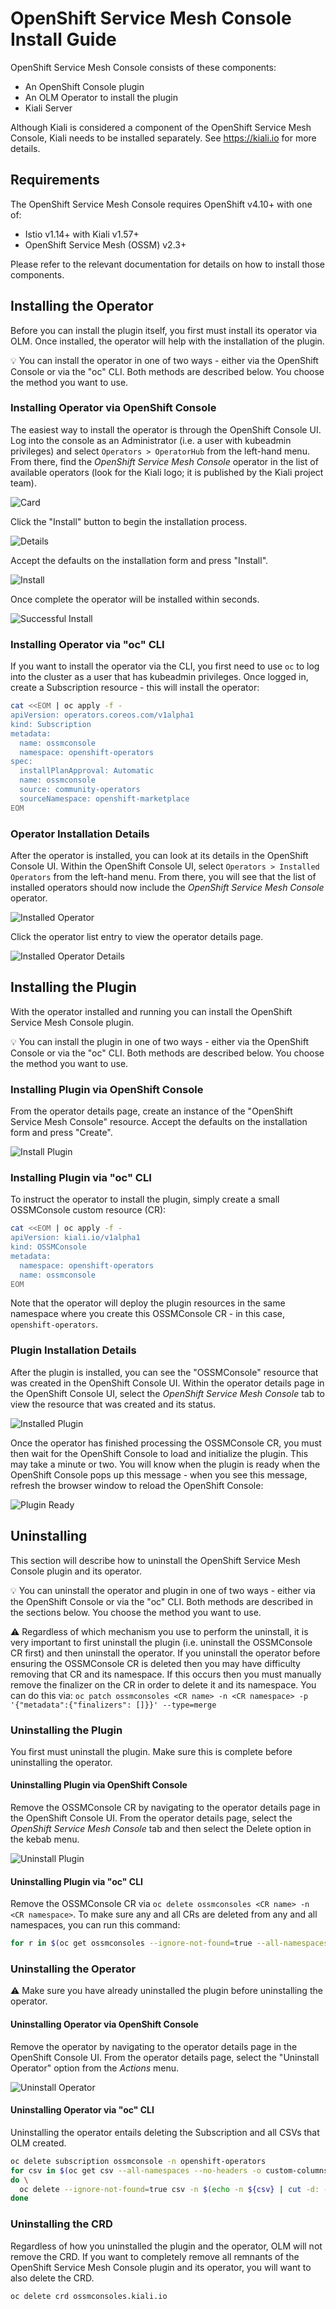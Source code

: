 # OpenShift Service Mesh Console Install Guide

OpenShift Service Mesh Console consists of these components:

- An OpenShift Console plugin
- An OLM Operator to install the plugin
- Kiali Server

Although Kiali is considered a component of the OpenShift Service Mesh Console, Kiali needs to be installed separately. See https://kiali.io for more details.

## Requirements

The OpenShift Service Mesh Console requires OpenShift v4.10+ with one of:

- Istio v1.14+ with Kiali v1.57+
- OpenShift Service Mesh (OSSM) v2.3+

Please refer to the relevant documentation for details on how to install those components.

## Installing the Operator

Before you can install the plugin itself, you first must install its operator via OLM. Once installed, the operator will help with the installation of the plugin.

:bulb: You can install the operator in one of two ways - either via the OpenShift Console or via the "oc" CLI. Both methods are described below. You choose the method you want to use.

### Installing Operator via OpenShift Console

The easiest way to install the operator is through the OpenShift Console UI. Log into the console as an Administrator (i.e. a user with kubeadmin privileges) and select `Operators > OperatorHub` from the left-hand menu. From there, find the _OpenShift Service Mesh Console_ operator in the list of available operators (look for the Kiali logo; it is published by the Kiali project team).

![Card](01-hub-card.png)

Click the "Install" button to begin the installation process.

![Details](02-hub-details.png)

Accept the defaults on the installation form and press "Install".

![Install](03-hub-install.png)

Once complete the operator will be installed within seconds.

![Successful Install](04-hub-successful-install.png)

### Installing Operator via "oc" CLI

If you want to install the operator via the CLI, you first need to use `oc` to log into the cluster as a user that has kubeadmin privileges. Once logged in, create a Subscription resource - this will install the operator:

```bash
cat <<EOM | oc apply -f -
apiVersion: operators.coreos.com/v1alpha1
kind: Subscription
metadata:
  name: ossmconsole
  namespace: openshift-operators
spec:
  installPlanApproval: Automatic
  name: ossmconsole
  source: community-operators
  sourceNamespace: openshift-marketplace
EOM
```

### Operator Installation Details

After the operator is installed, you can look at its details in the OpenShift Console UI. Within the OpenShift Console UI, select `Operators > Installed Operators` from the left-hand menu. From there, you will see that the list of installed operators should now include the _OpenShift Service Mesh Console_ operator.

![Installed Operator](05-ui-installed-ops.png)

Click the operator list entry to view the operator details page.

![Installed Operator Details](06-ui-installed-op-details.png)

## Installing the Plugin

With the operator installed and running you can install the OpenShift Service Mesh Console plugin.

:bulb: You can install the plugin in one of two ways - either via the OpenShift Console or via the "oc" CLI. Both methods are described below. You choose the method you want to use.

### Installing Plugin via OpenShift Console

From the operator details page, create an instance of the "OpenShift Service Mesh Console" resource. Accept the defaults on the installation form and press "Create".

![Install Plugin](07-ui-install-cr.png)

### Installing Plugin via "oc" CLI

To instruct the operator to install the plugin, simply create a small OSSMConsole custom resource (CR):

```bash
cat <<EOM | oc apply -f -
apiVersion: kiali.io/v1alpha1
kind: OSSMConsole
metadata:
  namespace: openshift-operators
  name: ossmconsole
EOM
```

Note that the operator will deploy the plugin resources in the same namespace where you create this OSSMConsole CR - in this case, `openshift-operators`.

### Plugin Installation Details

After the plugin is installed, you can see the "OSSMConsole" resource that was created in the OpenShift Console UI. Within the operator details page in the OpenShift Console UI, select the _OpenShift Service Mesh Console_ tab to view the resource that was created and its status.

![Installed Plugin](08-ui-installed-cr.png)

Once the operator has finished processing the OSSMConsole CR, you must then wait for the OpenShift Console to load and initialize the plugin. This may take a minute or two. You will know when the plugin is ready when the OpenShift Console pops up this message - when you see this message, refresh the browser window to reload the OpenShift Console:

![Plugin Ready](08.1-ui-installed-cr-plugin-ready.png)

## Uninstalling

This section will describe how to uninstall the OpenShift Service Mesh Console plugin and its operator.

:bulb: You can uninstall the operator and plugin in one of two ways - either via the OpenShift Console or via the "oc" CLI. Both methods are described in the sections below. You choose the method you want to use.

:warning: Regardless of which mechanism you use to perform the uninstall, it is very important to first uninstall the plugin (i.e. uninstall the OSSMConsole CR first) and then uninstall the operator. If you uninstall the operator before ensuring the OSSMConsole CR is deleted then you may have difficulty removing that CR and its namespace. If this occurs then you must manually remove the finalizer on the CR in order to delete it and its namespace. You can do this via: `oc patch ossmconsoles <CR name> -n <CR namespace> -p '{"metadata":{"finalizers": []}}' --type=merge `

### Uninstalling the Plugin

You first must uninstall the plugin. Make sure this is complete before uninstalling the operator.

#### Uninstalling Plugin via OpenShift Console

Remove the OSSMConsole CR by navigating to the operator details page in the OpenShift Console UI. From the operator details page, select the _OpenShift Service Mesh Console_ tab and then select the Delete option in the kebab menu.

![Uninstall Plugin](09-ui-uninstall-cr.png)

#### Uninstalling Plugin via "oc" CLI

Remove the OSSMConsole CR via `oc delete ossmconsoles <CR name> -n <CR namespace>`. To make sure any and all CRs are deleted from any and all namespaces, you can run this command:

```sh
for r in $(oc get ossmconsoles --ignore-not-found=true --all-namespaces -o custom-columns=NS:.metadata.namespace,N:.metadata.name --no-headers | sed 's/  */:/g'); do oc delete ossmconsoles -n $(echo $r|cut -d: -f1) $(echo $r|cut -d: -f2); done
```

### Uninstalling the Operator

:warning: Make sure you have already uninstalled the plugin before uninstalling the operator.

#### Uninstalling Operator via OpenShift Console

Remove the operator by navigating to the operator details page in the OpenShift Console UI. From the operator details page, select the "Uninstall Operator" option from the _Actions_ menu.

![Uninstall Operator](10-ui-uninstall-op.png)

#### Uninstalling Operator via "oc" CLI

Uninstalling the operator entails deleting the Subscription and all CSVs that OLM created.

```sh
oc delete subscription ossmconsole -n openshift-operators
for csv in $(oc get csv --all-namespaces --no-headers -o custom-columns=NS:.metadata.namespace,N:.metadata.name | sed 's/  */:/g' | grep ossmconsole) ;\
do \
  oc delete --ignore-not-found=true csv -n $(echo -n ${csv} | cut -d: -f1) $(echo -n ${csv} | cut -d: -f2) ;\
done
```

### Uninstalling the CRD

Regardless of how you uninstalled the plugin and the operator, OLM will not remove the CRD. If you want to completely remove all remnants of the OpenShift Service Mesh Console plugin and its operator, you will want to also delete the CRD.

```sh
oc delete crd ossmconsoles.kiali.io
```
